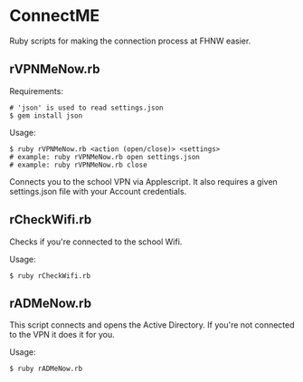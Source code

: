 ConnectME
=========

Ruby scripts for making the connection process at FHNW easier.

rVPNMeNow.rb
------------

Requirements:

    # 'json' is used to read settings.json
    $ gem install json

Usage:

    $ ruby rVPNMeNow.rb <action (open/close)> <settings>
    # example: ruby rVPNMeNow.rb open settings.json
    # example: ruby rVPNMeNow.rb close

Connects you to the school VPN via Applescript. It also requires a given
settings.json file with your Account credentials.

rCheckWifi.rb
-------------

Checks if you're connected to the school Wifi.

Usage:

    $ ruby rCheckWifi.rb

rADMeNow.rb
-----------

This script connects and opens the Active Directory.
If you're not connected to the VPN it does it for you.

Usage:

    $ ruby rADMeNow.rb
